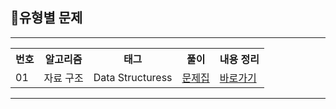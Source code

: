 ## 📖유형별 문제
<hr>
<table>
  <tr>
    <th>번호</th>
    <th>알고리즘</th>
    <th>태그</th>
    <th>풀이</th>
    <th>내용 정리</th>
  </tr>
  <tr>
    <td>01</td>
    <td>자료 구조 </td>
    <td>Data Structuress</td>
    <td><a href="https://github.com/sun-gwang/Algorithm/tree/main/%EC%9C%A0%ED%98%95%EB%B3%84%20%EB%B6%84%EB%A5%98/Data%20Structure/linkGuide">문제집</a></td> <!-- list, queue, stack, set, map -->
    <td>
      <a href="#">바로가기</a>
    </td>
  </tr>
</table>
<hr>
